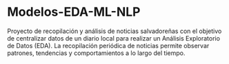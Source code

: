 # Modelos-EDA-ML-NLP
Proyecto de recopilación y análisis de noticias salvadoreñas con el objetivo de centralizar datos de un diario local para realizar un Análisis Exploratorio de Datos (EDA). La recopilación periódica de noticias permite observar patrones, tendencias y comportamientos a lo largo del tiempo.
